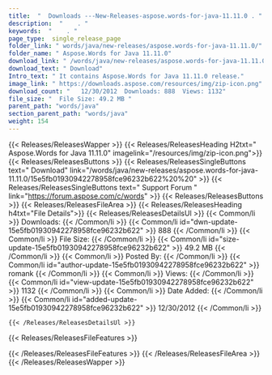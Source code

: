 ```yaml
---
title:  "  Downloads ---New-Releases-aspose.words-for-java-11.11.0 . " 
description:  "    . " 
keywords:  "    . " 
page_type:  single_release_page
folder_link: " words/java/new-releases/aspose.words-for-java-11.11.0/"
folder_name: " Aspose.Words for Java 11.11.0"
download_link: " /words/java/new-releases/aspose.words-for-java-11.11.0/15e5fb01930942278958fce96232b622"
download_text: " Download"
Intro_text: " It contains Aspose.Words for Java 11.11.0 release."
image_link: " https://downloads.aspose.com/resources/img/zip-icon.png"
download_count: "   12/30/2012  Downloads: 888  Views: 1132"
file_size: "  File Size: 49.2 MB "
parent_path: "words/java"
section_parent_path: "words/java"
weight: 154 
---
```


{{< Releases/ReleasesWapper >}}
  {{< Releases/ReleasesHeading H2txt=" Aspose.Words for Java 11.11.0" imagelink="/resources/img/zip-icon.png">}}
  {{< Releases/ReleasesButtons >}}
    {{< Releases/ReleasesSingleButtons text=" Download" link="/words/java/new-releases/aspose.words-for-java-11.11.0/15e5fb01930942278958fce96232b622%20%20" >}}
    {{< Releases/ReleasesSingleButtons text=" Support Forum " link="https://forum.aspose.com/c/words" >}}
  {{< Releases/ReleasesButtons >}}
  {{< Releases/ReleasesFileArea >}}
    {{< Releases/ReleasesHeading h4txt="File Details">}}
    {{< Releases/ReleasesDetailsUl >}}
            {{< Common/li  >}} Downloads: {{< /Common/li >}} 
      {{< Common/li id="dwn-update-15e5fb01930942278958fce96232b622" >}} 888 {{< /Common/li >}} 
      {{< Common/li  >}} File Size: {{< /Common/li >}} 
      {{< Common/li id="size-update-15e5fb01930942278958fce96232b622" >}} 49.2 MB {{< /Common/li >}} 
      {{< Common/li  >}} Posted By: {{< /Common/li >}} 
      {{< Common/li id="author-update-15e5fb01930942278958fce96232b622" >}} romank {{< /Common/li >}} 
      {{< Common/li  >}} Views: {{< /Common/li >}} 
      {{< Common/li id="view-update-15e5fb01930942278958fce96232b622" >}} 1132 {{< /Common/li >}} 
      {{< Common/li  >}} Date Added: {{< /Common/li >}} 
      {{< Common/li id="added-update-15e5fb01930942278958fce96232b622" >}} 12/30/2012 {{< /Common/li >}} 

    {{< /Releases/ReleasesDetailsUl >}}

  {{< Releases/ReleasesFileFeatures >}}
      
  {{< /Releases/ReleasesFileFeatures >}}
 {{< /Releases/ReleasesFileArea >}}
{{< /Releases/ReleasesWapper >}}



